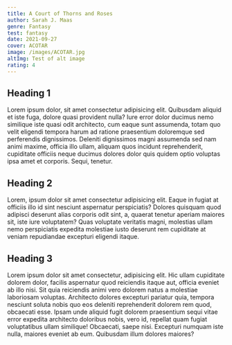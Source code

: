 ```yaml
---
title: A Court of Thorns and Roses
author: Sarah J. Maas
genre: Fantasy
test: fantasy
date: 2021-09-27
cover: ACOTAR
image: /images/ACOTAR.jpg
altImg: Test of alt image
rating: 4
---
```


## Heading 1

Lorem ipsum dolor, sit amet consectetur adipisicing elit. Quibusdam aliquid et iste fuga, dolore quasi provident nulla? Iure error dolor ducimus nemo similique iste quasi odit architecto, cum eaque sunt assumenda, totam quo velit eligendi tempora harum ad ratione praesentium doloremque sed perferendis dignissimos. Deleniti dignissimos magni assumenda sed nam animi maxime, officia illo ullam, aliquam quos incidunt reprehenderit, cupiditate officiis neque ducimus dolores dolor quis quidem optio voluptas ipsa amet et corporis. Sequi, tenetur.

## Heading 2

Lorem, ipsum dolor sit amet consectetur adipisicing elit. Eaque in fugiat at officiis illo id sint nesciunt aspernatur perspiciatis? Dolores quisquam quod adipisci deserunt alias corporis odit sint, a, quaerat tenetur aperiam maiores sit, iste iure voluptatem? Quas voluptate veritatis magni, molestias ullam nemo perspiciatis expedita molestiae iusto deserunt rem cupiditate at veniam repudiandae excepturi eligendi itaque.


## Heading 3
Lorem ipsum dolor sit amet consectetur, adipisicing elit. Hic ullam cupiditate dolorem dolor, facilis aspernatur quod reiciendis itaque aut, officia eveniet ab illo nisi. Sit quia reiciendis animi vero dolorem natus a molestiae laboriosam voluptas. Architecto dolores excepturi pariatur quia, tempora nesciunt soluta nobis quo eos deleniti reprehenderit dolorem rem quod, obcaecati esse. Ipsam unde aliquid fugit dolorem praesentium sequi vitae error expedita architecto doloribus nobis, vero id, repellat quam fugiat voluptatibus ullam similique! Obcaecati, saepe nisi. Excepturi numquam iste nulla, maiores eveniet ab eum. Quibusdam illum dolores maiores?